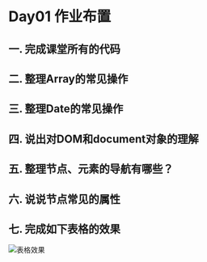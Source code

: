# Day01 作业布置

## 一. 完成课堂所有的代码





## 二. 整理Array的常见操作





## 三. 整理Date的常见操作





## 四. 说出对DOM和document对象的理解





## 五. 整理节点、元素的导航有哪些？





## 六. 说说节点常见的属性





## 七. 完成如下表格的效果

![表格效果](https://tva1.sinaimg.cn/large/e6c9d24egy1h28av3mn4ij207205paac.jpg)

























